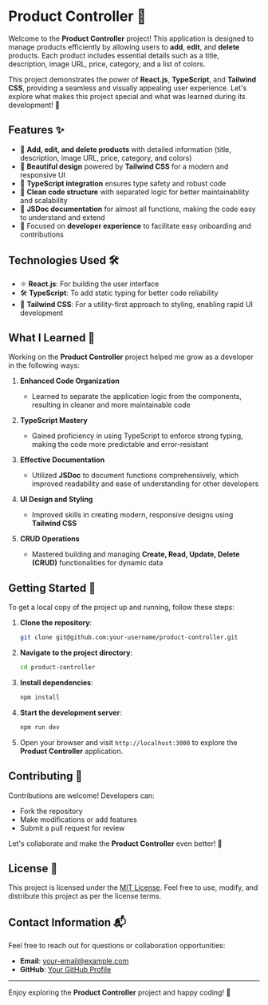 # Product Controller 🚀

Welcome to the **Product Controller** project! This application is designed to manage products efficiently by allowing users to **add**, **edit**, and **delete** products. Each product includes essential details such as a title, description, image URL, price, category, and a list of colors.

This project demonstrates the power of **React.js**, **TypeScript**, and **Tailwind CSS**, providing a seamless and visually appealing user experience. Let's explore what makes this project special and what was learned during its development! 🌟

## Features ✨

- 📝 **Add, edit, and delete products** with detailed information (title, description, image URL, price, category, and colors)
- 💅 **Beautiful design** powered by **Tailwind CSS** for a modern and responsive UI
- 🔧 **TypeScript integration** ensures type safety and robust code
- 🧩 **Clean code structure** with separated logic for better maintainability and scalability
- 📜 **JSDoc documentation** for almost all functions, making the code easy to understand and extend
- 🎯 Focused on **developer experience** to facilitate easy onboarding and contributions

## Technologies Used 🛠️

- ⚛️ **React.js**: For building the user interface
- 🛠️ **TypeScript**: To add static typing for better code reliability
- 🎨 **Tailwind CSS**: For a utility-first approach to styling, enabling rapid UI development

## What I Learned 🧠

Working on the **Product Controller** project helped me grow as a developer in the following ways:

1. **Enhanced Code Organization**
   - Learned to separate the application logic from the components, resulting in cleaner and more maintainable code

2. **TypeScript Mastery**
   - Gained proficiency in using TypeScript to enforce strong typing, making the code more predictable and error-resistant

3. **Effective Documentation**
   - Utilized **JSDoc** to document functions comprehensively, which improved readability and ease of understanding for other developers

4. **UI Design and Styling**
   - Improved skills in creating modern, responsive designs using **Tailwind CSS**

5. **CRUD Operations**
   - Mastered building and managing **Create, Read, Update, Delete (CRUD)** functionalities for dynamic data

## Getting Started 🚀

To get a local copy of the project up and running, follow these steps:

1. **Clone the repository**:
   ```bash
   git clone git@github.com:your-username/product-controller.git
   ```

2. **Navigate to the project directory**:
   ```bash
   cd product-controller
   ```

3. **Install dependencies**:
   ```bash
   npm install
   ```

4. **Start the development server**:
   ```bash
   npm run dev
   ```

5. Open your browser and visit `http://localhost:3000` to explore the **Product Controller** application.

## Contributing 🤝

Contributions are welcome! Developers can:
- Fork the repository
- Make modifications or add features
- Submit a pull request for review

Let's collaborate and make the **Product Controller** even better! 🙌

## License 📄

This project is licensed under the [MIT License](LICENSE). Feel free to use, modify, and distribute this project as per the license terms.

## Contact Information 📬

Feel free to reach out for questions or collaboration opportunities:
- **Email**: your-email@example.com
- **GitHub**: [Your GitHub Profile](https://github.com/your-username)

---

Enjoy exploring the **Product Controller** project and happy coding! 🎉
